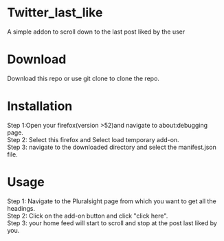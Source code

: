 # Twitter_last_like
A simple addon to scroll down to the last post liked by the user

# Download
Download this repo or use git clone to clone the repo.
# Installation
Step 1:Open your firefox(version >52)and navigate to about:debugging page.<br>
Step 2: Select this firefox and Select load temporary add-on.<br>
Step 3: navigate to the downloaded directory and select the manifest.json file.<br>

# Usage

Step 1: Navigate to the Pluralsight page from which you want to get all the headings.<br>
Step 2: Click on the add-on button and click "click here".<br>
Step 3: your home feed will start to scroll and stop at the post last liked by you.<br>
